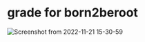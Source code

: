 # grade for born2beroot
![Screenshot from 2022-11-21 15-30-59](https://user-images.githubusercontent.com/118270669/203094516-5a85aa18-7b52-45d0-9268-db53a31fd32e.png)
